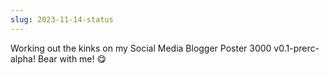 ```yaml
---
slug: 2023-11-14-status
---
```


Working out the kinks on my Social Media Blogger Poster 3000 v0.1-prerc-alpha! Bear with me! 😋